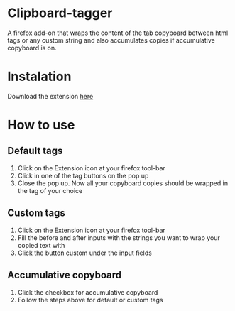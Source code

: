 # Clipboard-tagger
A firefox add-on that wraps the content of the tab copyboard between html tags or any custom string and also accumulates copies if accumulative copyboard is on.

# Instalation
Download the extension [here](https://addons.mozilla.org/firefox/downloads/file/3437046/clipboard_tagger-1.12-fx.xpi?src=devhub)

# How to use
## Default tags
1. Click on the Extension icon at your firefox tool-bar
2. Click in one of the tag buttons on the pop up
3. Close the pop up. Now all your copyboard copies should be wrapped in the tag of your choice
## Custom tags
1. Click on the Extension icon at your firefox tool-bar
2. Fill the before and after inputs with the strings you want to wrap your copied text with
3. Click the button custom under the input fields
## Accumulative copyboard
1. Click the checkbox for accumulative copyboard
2. Follow the steps above for default or custom tags
